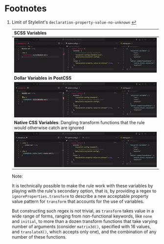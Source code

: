 # Footnotes

1. Limit of Stylelint's `declaration-property-value-no-unknown` [↩](https://github.com/qwloh/stylelint-transform-function-no-whitespace?tab=readme-ov-file#existing-stylelint-rule)

    |**SCSS Variables**|
    |:---|
    |![Stylelint Rule with SCSS Variables](./stylelint-scss-var.gif)|
    |**Dollar Variables in PostCSS**|
    |![Stylelint Rule with PostCSS Variables](./stylelint-postcss-var.gif)|
    |**Native CSS Variables**: Dangling transform functions that the rule would otherwise catch are ignored|
    |![Stylelint Rule with CSS Variables](./stylelint-css-var.gif)|

    <span id="note">Note:</span>

    It is technically possible to make the rule work with these variables by playing with the rule's secondary option, that is, by providing a regex to `ignoreProperties.transform` to describe a new acceptable property value pattern for `transform` that accounts for the use of variables.

    But constructing such regex is not trivial, as `transform` takes value in a wide range of forms, ranging from non-functional keywords, like `none` and `initial`, to more than a dozen transform functions that take varying number of arguments (consider `matrix3d()`, specified with 16 values, and `translateX()`, which accepts only one), and the combination of any number of these functions.

